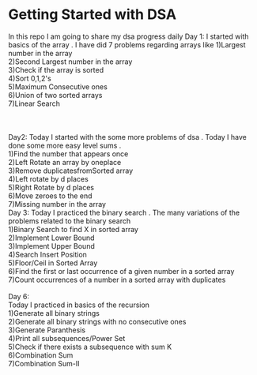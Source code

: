 # Getting Started with DSA

In this repo I am going to share my dsa progress daily
Day 1:
I started with basics of the array . I have did 7 problems regarding arrays like 
1)Largest number in the array <br>
2)Second Largest number in the array <br>
3)Check if the array is sorted <br>
4)Sort 0,1,2's <br>
5)Maximum Consecutive ones <br>
6)Union of two sorted arrays <br>
7)Linear Search <br>
<br> <br> <br>
Day2:
Today I started with the some more problems of dsa . Today I have done some more easy level sums . <br>
1)Find the number that appears once<br>
2)Left Rotate an array by oneplace<br>
3)Remove duplicatesfromSorted array <br>
4)Left rotate by d places <br>
5)Right Rotate by d places <br>
6)Move zeroes to the end <br>
7)Missing number in the array <br>
Day 3:
Today I practiced the binary search . The many variations of the problems related to the binary search <br>
1)Binary Search to find X in sorted array <br>
2)Implement Lower Bound <br>
3)Implement Upper Bound <br>
4)Search Insert Position <br>
5)Floor/Ceil in Sorted Array <br>
6)Find the first or last occurrence of a given number in a sorted array <br>
7)Count occurrences of a number in a sorted array with duplicates <br><br>
Day 6:<br>
Today I practiced in basics of the recursion<br>
1)Generate all binary strings<br>
2)Generate all binary strings with no consecutive ones<br>
3)Generate Paranthesis<br>
4)Print all subsequences/Power Set<br>
5)Check if there exists a subsequence with sum K<br>
6)Combination Sum<br>
7)Combination Sum-II<br>
